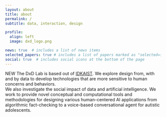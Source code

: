 ```yaml
---
layout: about
title: about
permalink: /
subtitle: data, interaction, design

profile:
  align: left
  image: dxd_logo.png

news: true  # includes a list of news items
selected_papers: true # includes a list of papers marked as "selected={true}"
social: true  # includes social icons at the bottom of the page
---
```


NEW The DxD Lab is based out of [IDKAIST](https://id.kaist.ac.kr/). We explore design from, with and by data to develop technologies that are more sensitive to human concerns and behaviors.  
We also investigate the social impact of data and artificial intelligence. We work to provide novel conceptual and computational tools and methodologies for designing various human-centered AI applications from algorithmic fact-checking to a voice-based conversational agent for autistic adolescents.